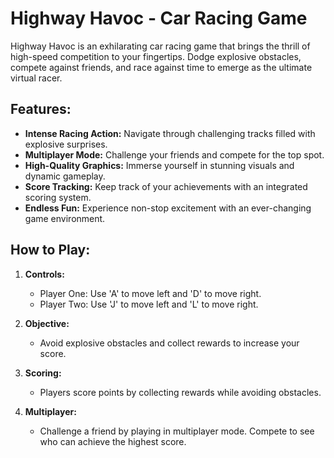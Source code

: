 # Highway Havoc - Car Racing Game

Highway Havoc is an exhilarating car racing game that brings the thrill of high-speed competition to your fingertips. Dodge explosive obstacles, compete against friends, and race against time to emerge as the ultimate virtual racer.

## Features:
- **Intense Racing Action:** Navigate through challenging tracks filled with explosive surprises.
- **Multiplayer Mode:** Challenge your friends and compete for the top spot.
- **High-Quality Graphics:** Immerse yourself in stunning visuals and dynamic gameplay.
- **Score Tracking:** Keep track of your achievements with an integrated scoring system.
- **Endless Fun:** Experience non-stop excitement with an ever-changing game environment.

## How to Play:
1. **Controls:**
   - Player One: Use 'A' to move left and 'D' to move right.
   - Player Two: Use 'J' to move left and 'L' to move right.

2. **Objective:**
   - Avoid explosive obstacles and collect rewards to increase your score.

3. **Scoring:**
   - Players score points by collecting rewards while avoiding obstacles.

4. **Multiplayer:**
   - Challenge a friend by playing in multiplayer mode. Compete to see who can achieve the highest score.

